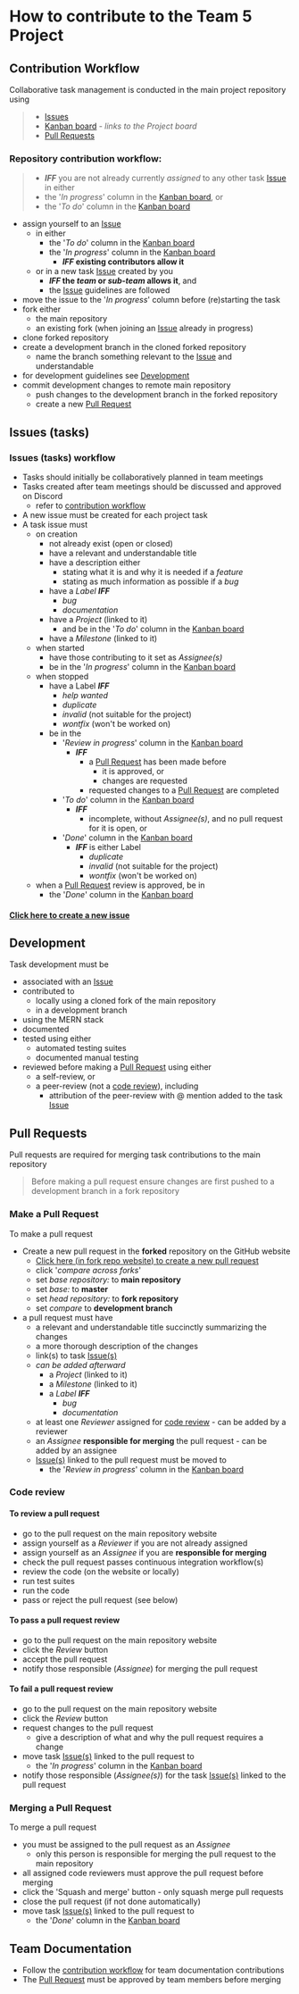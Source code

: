 # How to contribute to the Team 5 Project

## Contribution Workflow

Collaborative task management is conducted in the main project repository using

>  * [Issues](#issues-tasks)
>  * [Kanban board](../../../projects) - _links to the Project board_
>  * [Pull Requests](#pull-requests)

### Repository contribution workflow:

>* **_IFF_** you are not already currently _assigned_ to any other task [Issue](#issues-tasks) in either
>  * the '_In progress_' column in the [Kanban board](../../../projects), or
>  * the '_To do_' column in the [Kanban board](../../../projects)
* assign yourself to an [Issue](#issues-tasks)
  * in either
    * the '_To do_' column in the [Kanban board](../../../projects)
    * the '_In progress_' column in the [Kanban board](../../../projects)
      * **_IFF_ existing contributors allow it**
  * or in a new task [Issue](#issues-tasks) created by you
    * **_IFF_ the _team_ or _sub-team_ allows it**, and
    * the [Issue](#issues-tasks) guidelines are followed
* move the issue to the '_In progress_' column before (re)starting the task
* fork either
  * the main repository
  * an existing fork (when joining an [Issue](#issues-tasks) already in progress)
* clone forked repository
* create a development branch in the cloned forked repository
  * name the branch something relevant to the [Issue](#issues-tasks) and understandable
* for development guidelines see [Development](#development)
* commit development changes to remote main repository
  * push changes to the development branch in the forked repository
  * create a new [Pull Request](#pull-requests)

## Issues (tasks)

### Issues (tasks) workflow

* Tasks should initially be collaboratively planned in team meetings
* Tasks created after team meetings should be discussed and approved on Discord
  * refer to [contribution workflow](#repository-contribution-workflow)
* A new issue must be created for each project task
* A task issue must
  * on creation
    * not already exist (open or closed)
    * have a relevant and understandable title
    * have a description either
      * stating what it is and why it is needed if a _feature_
      * stating as much information as possible if a _bug_
    * have a _Label_ **_IFF_**
      * _bug_
      * _documentation_
    * have a _Project_ (linked to it)
      * and be in the '_To do_' column in the [Kanban board](../../../projects)
    * have a _Milestone_ (linked to it)
  * when started
    * have those contributing to it set as _Assignee(s)_
    * be in the '_In progress_' column in the [Kanban board](../../../projects)
  * when stopped
    * have a Label **_IFF_**
      * _help wanted_
      * _duplicate_
      * _invalid_ (not suitable for the project)
      * _wontfix_ (won't be worked on)
    * be in the
      * '_Review in progress_' column in the [Kanban board](../../../projects)
        * **_IFF_**
          * a [Pull Request](#pull-requests) has been made before 
            * it is approved, or 
            * changes are requested
          * requested changes to a [Pull Request](#pull-requests) are completed
      * '_To do_' column in the [Kanban board](../../../projects)
        * **_IFF_**
          * incomplete, without _Assignee(s)_, and no pull request for it is open, or
      * '_Done_' column in the [Kanban board](../../../projects) 
        * **_IFF_** is either Label
          * _duplicate_
          * _invalid_ (not suitable for the project)
          * _wontfix_ (won't be worked on)
  * when a [Pull Request](#pull-requests) review is approved, be in
    * the '_Done_' column in the [Kanban board](../../../projects)

#### [Click here to create a new issue](../../../issues/new)

## Development

Task development must be 
* associated with an [Issue](#issues-tasks)
* contributed to
  * locally using a cloned fork of the main repository
  * in a development branch
* using the MERN stack
* documented
* tested using either
  * automated testing suites
  * documented manual testing
* reviewed before making a [Pull Request](#pull-requests) using either
  * a self-review, or
  * a peer-review (not a [code review](#code-review)), including
    * attribution of the peer-review with @ mention added to the task [Issue](#issues-tasks)

## Pull Requests

Pull requests are required for merging task contributions to the main repository

> Before making a pull request ensure changes are first pushed to a development branch in a fork repository

### Make a Pull Request

To make a pull request
* Create a new pull request in the **forked** repository on the GitHub website
  * [Click here (in fork repo website) to create a new pull request](../../../compare)
  * click '_compare across forks_'
  * set _base repository:_ to **main repository**
  * set _base:_ to **master**
  * set _head repository:_ to **fork repository**
  * set _compare_ to **development branch**
* a pull request must have
  * a relevant and understandable title succinctly summarizing the changes
  * a more thorough description of the changes
  * link(s) to task [Issue(s)](#issues-tasks)
  * _can be added afterward_
    * a _Project_ (linked to it)
    * a _Milestone_ (linked to it)
    * a _Label_ **_IFF_**
      * _bug_
      * _documentation_
  * at least one _Reviewer_ assigned for [code review](#code-review) - can be added by a reviewer
  * an _Assignee_ **responsible for merging** the pull request - can be added by an assignee
  * [Issue(s)](#issues-tasks) linked to the pull request must be moved to
    * the '_Review in progress_' column in the [Kanban board](../../../projects)

### Code review

#### To review a pull request
* go to the pull request on the main repository website
* assign yourself as a _Reviewer_ if you are not already assigned
* assign yourself as an _Assignee_ if you are **responsible for merging**
* check the pull request passes continuous integration workflow(s) 
* review the code (on the website or locally)
* run test suites
* run the code
* pass or reject the pull request (see below)

#### To pass a pull request review
* go to the pull request on the main repository website
* click the _Review_ button
* accept the pull request
* notify those responsible (_Assignee_) for merging the pull request

#### To fail a pull request review
* go to the pull request on the main repository website
* click the _Review_ button
* request changes to the pull request
  * give a description of what and why the pull request requires a change
* move task [Issue(s)](#issues-tasks) linked to the pull request to
  * the '_In progress_' column in the [Kanban board](../../../projects)
* notify those responsible (_Assignee(s)_) for the task [Issue(s)](#issues-tasks) linked to the pull request

### Merging a Pull Request

To merge a pull request
* you must be assigned to the pull request as an _Assignee_
  * only this person is responsible for merging the pull request to the main repository
* all assigned code reviewers must approve the pull request before merging
* click the 'Squash and merge' button - only squash merge pull requests
* close the pull request (if not done automatically)
* move task [Issue(s)](#issues-tasks) linked to the pull request to
  * the '_Done_' column in the [Kanban board](../../../projects)

## Team Documentation

* Follow the [contribution workflow](#contribution-workflow) for team documentation contributions
* The [Pull Request](#pull-requests) must be approved by team members before merging



